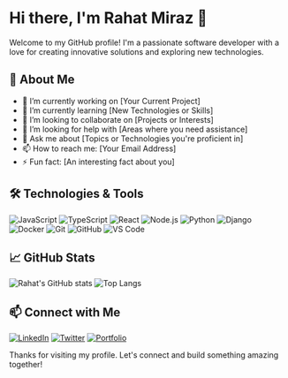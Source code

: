# Hi there, I'm Rahat Miraz 👋

Welcome to my GitHub profile! I'm a passionate software developer with a love for creating innovative solutions and exploring new technologies.

## 🚀 About Me

- 🔭 I’m currently working on [Your Current Project]
- 🌱 I’m currently learning [New Technologies or Skills]
- 👯 I’m looking to collaborate on [Projects or Interests]
- 🤔 I’m looking for help with [Areas where you need assistance]
- 💬 Ask me about [Topics or Technologies you're proficient in]
- 📫 How to reach me: [Your Email Address]
- ⚡ Fun fact: [An interesting fact about you]

## 🛠️ Technologies & Tools

![JavaScript](https://img.shields.io/badge/-JavaScript-F7DF1E?style=flat&logo=javascript&logoColor=black)
![TypeScript](https://img.shields.io/badge/-TypeScript-3178C6?style=flat&logo=typescript&logoColor=white)
![React](https://img.shields.io/badge/-React-61DAFB?style=flat&logo=react&logoColor=black)
![Node.js](https://img.shields.io/badge/-Node.js-339933?style=flat&logo=node.js&logoColor=white)
![Python](https://img.shields.io/badge/-Python-3776AB?style=flat&logo=python&logoColor=white)
![Django](https://img.shields.io/badge/-Django-092E20?style=flat&logo=django&logoColor=white)
![Docker](https://img.shields.io/badge/-Docker-2496ED?style=flat&logo=docker&logoColor=white)
![Git](https://img.shields.io/badge/-Git-F05032?style=flat&logo=git&logoColor=white)
![GitHub](https://img.shields.io/badge/-GitHub-181717?style=flat&logo=github&logoColor=white)
![VS Code](https://img.shields.io/badge/-VS%20Code-007ACC?style=flat&logo=visual-studio-code&logoColor=white)

## 📈 GitHub Stats

![Rahat's GitHub stats](https://github-readme-stats.vercel.app/api?username=rahatmirazdev&show_icons=true&theme=radical)
![Top Langs](https://github-readme-stats.vercel.app/api/top-langs/?username=rahatmirazdev&layout=compact&theme=radical)

## 📫 Connect with Me

[![LinkedIn](https://img.shields.io/badge/-LinkedIn-0077B5?style=flat&logo=linkedin&logoColor=white)](https://www.linkedin.com/in/your-profile)
[![Twitter](https://img.shields.io/badge/-Twitter-1DA1F2?style=flat&logo=twitter&logoColor=white)](https://twitter.com/your-profile)
[![Portfolio](https://img.shields.io/badge/-Portfolio-000000?style=flat&logo=about.me&logoColor=white)](https://your-portfolio.com)

Thanks for visiting my profile. Let's connect and build something amazing together!
